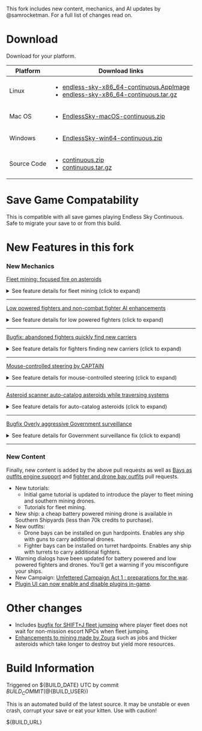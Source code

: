 This fork includes new content, mechanics, and AI updates by @samrocketman.  For a full list of changes read on.

# Download

Download for your platform.

| Platform    | Download links |
| ----------- | -------------- |
| Linux       | <ul><li>[endless-sky-x86_64-continuous.AppImage][linux.appimage]</li><li>[endless-sky-x86_64-continuous.tar.gz][linux.tgz]</li></ul> |
| Mac OS      | <ul><li>[EndlessSky-macOS-continuous.zip][mac.zip]</li></ul> |
| Windows     | <ul><li>[EndlessSky-win64-continuous.zip][windows.zip]</li></ul> |
| Source Code | <ul><li>[continuous.zip][source.zip]</li><li>[continuous.tar.gz][source.tgz]</li></ul> |

[linux.appimage]: https://github.com/samrocketman/endless-sky/releases/download/continuous/endless-sky-x86_64-continuous.AppImage
[linux.tgz]: https://github.com/samrocketman/endless-sky/releases/download/continuous/endless-sky-x86_64-continuous.tar.gz
[mac.zip]: https://github.com/samrocketman/endless-sky/releases/download/continuous/EndlessSky-macOS-continuous.zip
[windows.zip]: https://github.com/samrocketman/endless-sky/releases/download/continuous/EndlessSky-win64-continuous.zip
[source.zip]: https://github.com/samrocketman/endless-sky/archive/refs/tags/continuous.zip
[source.tgz]: https://github.com/samrocketman/endless-sky/archive/refs/tags/continuous.tar.gz

# Save Game Compatability

This is compatible with all save games playing Endless Sky Continuous.  Safe to migrate your save to or from this build.

# New Features in this fork

### New Mechanics

[Fleet mining: focused fire on asteroids](https://github.com/endless-sky/endless-sky/pull/6669)

<details><summary>See feature details for fleet mining (click to expand)</summary>

---

- New shortcut `V` with a dual purpose
  - If you have asteroid scanning outfits, it will select the nearest asteroid.
  - `V` shortcut will toggle Harvest mode which means your fleet will collect harvested asteroids.  Your feel will also retrieve abandoned cargo from destroyed ships in harvest mode.
- `F` shortcut (focus fire) works on asteroids, your fleet will attack asteroids to mine them.  Your player ship must have asteroid scanning to select asteroids.
- A new preference for fighters transferring cargo to carried ships.
- A new preference for targeting asteroids based on highest value or proximity.

</details>

---

[Low powered fighters and non-combat fighter AI enhancements](https://github.com/endless-sky/endless-sky/pull/6726)

<details><summary>See feature details for low powered fighters (click to expand)</summary>

---

- Player ship, escorts, fighters, and drones can be powered only by batteries.  (No power gen)
- Carrier Tanker Refueling AI
  - When you have a carrier with lots of fuel and fighters or drones with fuel pods they can be used to refuel your escort fleet.
  - Your fleet can focus on combat while the carrier tanker can refuel them.
  - Smart refueling behavior: All ships get 1 jump first, then all escorts get 100% refueled, then all mission NPC escorts get 100% refueled.  Finally, when all escorts are refueled the fighters or drones help to refuel the parent carrier ship back to full for the next refueling run.
- Ship recovery AI updates
  - Ships out of battery will become disabled and can call for help for a recharge.  This includes escorts and the player flagship.
  - Battery powered fighters and drones will automatically return to carriers to recharge.  This includes low powered fighters which have battery and small amounts of energy generation.
  - Battery powered fighters sharing energy with other ships during recovery operations reserve enough energy to be able to return to parent carriers.  This enables battery powered fighters and drones to be effective when aiding in disabled ship recovery.
  - Fighters and drones can recover other ships and drones (including battery powered fighters and drones).  This is useful when mining in the ember wastes with battery powered fighters and drones.
  - Carriers will recover their own carried ships which were disabled during battle.
  - All ships (including carriers) will recover disabled fighters and drones which are not carried by them.  This enables fighters associated with destroyed carriers to find a new home in a new carrier with empty bays.
- "No suicide pact" for defenseless fighters AI updates
  - Fighters will refuse to launch if they have no weapons and there are enemies in the system.
  - Fighters will retreat and re-dock with carrier if they have no weapons and enemies enter the system.
  - Minimum 10 second flight time.  Fighters will refuse to deploy if they do not have sufficient energy for 10 seconds of flight time overall.  This includes worst case scenario of using weapons the entire time.
    - Vulnerable fighters are less vulnerable in battle (like boxwings) because they stay docked.
    - Fighters will only deploy if their outfits allow them sufficient flight time in battle.
- Anti-Missile Defense AI updates
  - Fighters equipped with anti-missile and no weapons will still deploy since they're not considered completely defenseless.  Their purpose is to defend the parent carrier.
  - Fighters equipped with anti-missile and no weapons should not move when player issues orders for fleet to attack enemy.  They should keep station by their parent carrier to defend the carrier from missile attacks.

</details>

---

[Bugfix: abandoned fighters quickly find new carriers](https://github.com/endless-sky/endless-sky/pull/6866)

<details><summary>See feature details for fighters finding new carriers (click to expand)</summary>

---

- If a fighter loses a parent carrier or a fighter is captured, then it will quickly pathfind to board a new valid carrier parent.

</details>

---

[Mouse-controlled steering by CAPTAIN](https://github.com/endless-sky/endless-sky/pull/6936)

<details><summary>See feature details for mouse-controlled steering (click to expand)</summary>

---

- Toggle mouse control by pressing ALT key.
- More accurate mining by being able to aim with your mouse.
- Hold right mouse click will fire primary weapons.
- Fleet combat
  - Hold right mouse click on a ship will fire weapons and focus fire your fleet.
  - Hold right mouse click on an asteroid will fire weapons and focus fire your fleet.
- Preference for control with mouse is preserved when quitting or reloading the game.

</details>

---

[Asteroid scanner auto-catalog asteroids while traversing systems](https://github.com/endless-sky/endless-sky/pull/7103)

<details><summary>See feature details for auto-catalog asteroids (click to expand)</summary>

---

- By having an asteroid scanner installed, outfitter map menu is automatically updated with all asteroids within scan range without the player needing to target or harvest.
- Adding more asteroid scanners will improve scan range and make auto-catalog more effective.

</details>

---

[Bugfix Overly aggressive Government surveillance](https://github.com/endless-sky/endless-sky/pull/7229)

<details><summary>See feature details for Government surveillance fix (click to expand)</summary>

---

- In remnant space, fixes surveillance ships switching targets too fast before scan completes which causes a swarm of ships around player fleet.
- Governments will only scan outfits or cargo of an ally fleet only if it hasn't seen it before in that system.  It will not attempt to scan multiple times if the local government has already scanned it.  Ships from multiple governments will attempt to scan independently of each other in a system they can surveil.  Cargo scanning and outfit scanning is tracked separately.

</details>

---

### New Content

Finally, new content is added by the above pull requests as well as [Bays as outfits engine support](https://github.com/endless-sky/endless-sky/pull/6792) and [fighter and drone bay outfits](https://github.com/endless-sky/endless-sky/pull/6793) pull requests.

- New tutorials:
  - Initial game tutorial is updated to introduce the player to fleet mining and southern mining drones.
  - Tutorials for fleet mining.
- New ship: a cheap battery powered mining drone is available in Southern Shipyards (less than 70k credits to purchase).
- New outfits:
  - Drone bays can be installed on gun hardpoints.  Enables any ship with guns to carry additional drones.
  - Fighter bays can be installed on turret hardpoints.  Enables any ship with turrets to carry additional fighters.
- Warning dialogs have been updated for battery powered and low powered fighters and drones.  You'll get a warning if you misconfigure your ships.
- New Campaign: [Unfettered Campaign Act 1 : preparations for the war][unfettered].
- [Plugin UI can now enable and disable plugins in-game][plugin-ui].

[plugin-ui]: https://github.com/endless-sky/endless-sky/pull/7192
[unfettered]: https://github.com/endless-sky/endless-sky/pull/6416

# Other changes

- Includes [bugfix for SHIFT+J fleet jumping](https://github.com/endless-sky/endless-sky/pull/6973) where player fleet does not wait for non-mission escort NPCs when fleet jumping.
- [Enhancements to mining made by Zoura](https://github.com/samrocketman/endless-sky/tree/zoura-mining-jobs) such as jobs and thicker asteroids which take longer to destroy but yield more resources.


# Build Information

Triggered on ${BUILD_DATE} UTC by commit ${BUILD_COMMIT} (@${BUILD_USER})

This is an automated build of the latest source. It may be unstable or even crash, corrupt your save or eat your kitten. Use with caution!

${BUILD_URL}
